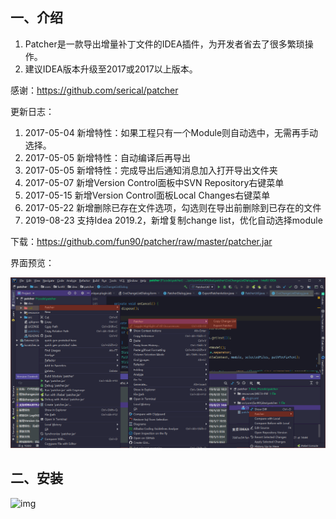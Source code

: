 ## 一、介绍

1. Patcher是一款导出增量补丁文件的IDEA插件，为开发者省去了很多繁琐操作。
2. 建议IDEA版本升级至2017或2017以上版本。

感谢：https://github.com/serical/patcher


更新日志：

1. 2017-05-04 新增特性：如果工程只有一个Module则自动选中，无需再手动选择。
2. 2017-05-05 新增特性：自动编译后再导出
3. 2017-05-05 新增特性：完成导出后通知消息加入打开导出文件夹
4. 2017-05-07 新增Version Control面板中SVN Repository右键菜单
5. 2017-05-15 新增Version Control面板Local Changes右键菜单
6. 2017-05-22 新增删除已存在文件选项，勾选则在导出前删除到已存在的文件
7. 2019-08-23 支持Idea 2019.2，新增复制change list，优化自动选择module

下载：https://github.com/fun90/patcher/raw/master/patcher.jar

界面预览：

![img](doc/preview.png)

## 二、安装

![img](doc/2.png)

